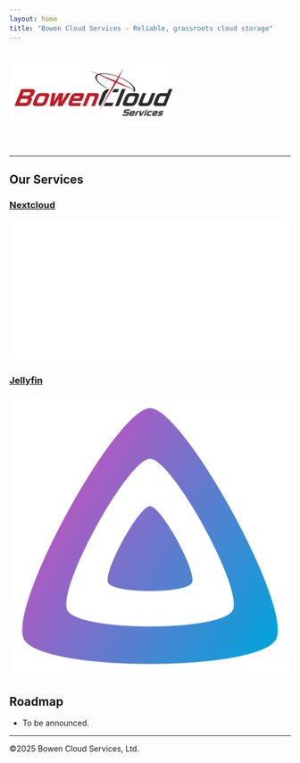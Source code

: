 ```yaml
---
layout: home
title: "Bowen Cloud Services - Reliable, grassroots cloud storage"
---
```


  <div>
    <div id="container">
      <div class="flex md:flex-row flex-col items-center md:items-end">
        <div class="flex-1">
<h1 class="text-4xl font-bold">
        <img alt="Bowen Cloud Services" src="/assets/images/bowen-archive.png" width="300px">
      </h1>
        </div>
        <div style="height: auto;display: block;align-content: end;margin-bottom: 10px;">
          <p id="time"></p>
        </div>
      </div>
      <hr style="clear:both;">
      <div class="mx-auto container">
        <h2 class="text-3xl m-2">Our Services</h2>
        <div style="overflow:clip;" class="flex flex-wrap sm:gap-4 justify-around sm:justify-normal">
            <div class="h-40 w-40 relative rounded-lg bg-sky-800"><a href="https://cloud.bowenchen.xyz">
                    <h3 class="z-10 absolute m-3 text-lg text-center text-gray-50">Nextcloud</h3>
                    <img class="transition-transform absolute z-20 h-full bg-sky-500 p-5 rounded-lg sm:hover:translate-y-12"
                        src="/assets/images/nextcloud-icon.svg">
                </a>
            </div>
            <div style="overflow:clip;" class="h-40 w-40 relative rounded-lg bg-gray-700"><a href="https://jellyfin.bowenchen.xyz">
                    <h3 class="z-10 absolute m-3 text-lg text-center text-gray-50">Jellyfin</h3>
                    <img class="transition-transform absolute z-20 h-full bg-slate-800 p-5 rounded-lg sm:hover:translate-y-12"
                        src="/assets/images/jellyfin-icon.svg">
                </a>
            </div>
        </div>
        <h2 class="text-3xl m-2 mt-4">Roadmap</h2>
        <ul class="mx-6">
            <li>To be announced.</li>
        </ul>
      </div>
      <hr class="my-5">
      <div class="mx-5">
        <p class="text-xs">
          &#169;2025 Bowen Cloud Services, Ltd.
        </p>
      </div>
    </div>

</div>

<script>
    const updateClock = () => {
        document.querySelector("#time").textContent = new Date().toLocaleString();
    }
    updateClock();
    setInterval(updateClock, 1000)
</script>
